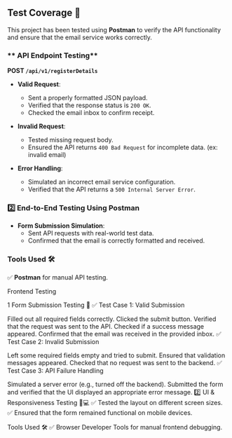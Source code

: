
## **Test Coverage** 📌

This project has been tested using **Postman** to verify the API functionality and ensure that the email service works correctly.  

### ** API Endpoint Testing**  
**POST `/api/v1/registerDetails`**  

- **Valid Request**:  
  - Sent a properly formatted JSON payload.  
  - Verified that the response status is `200 OK`.  
  - Checked the email inbox to confirm receipt.
    
- **Invalid Request**:  
  - Tested missing request body.  
  - Ensured the API returns `400 Bad Request` for incomplete data. (ex: invalid email)
      
- **Error Handling**:  
  - Simulated an incorrect email service configuration.  
  - Verified that the API returns a `500 Internal Server Error`.  

### **2️⃣ End-to-End Testing Using Postman**  

- **Form Submission Simulation**:  
  - Sent API requests with real-world test data.  
  - Confirmed that the email is correctly formatted and received.  

### **Tools Used** 🛠️  
✅ **Postman** for manual API testing.  

Frontend Testing

1 Form Submission Testing 📝
✅ Test Case 1: Valid Submission

Filled out all required fields correctly.
Clicked the submit button.
Verified that the request was sent to the API.
Checked if a success message appeared.
Confirmed that the email was received in the provided inbox.
✅ Test Case 2: Invalid Submission

Left some required fields empty and tried to submit.
Ensured that validation messages appeared.
Checked that no request was sent to the backend.
✅ Test Case 3: API Failure Handling

Simulated a server error (e.g., turned off the backend).
Submitted the form and verified that the UI displayed an appropriate error message.
2️⃣ UI & Responsiveness Testing 📱💻
✅ Tested the layout on different screen sizes.
✅ Ensured that the form remained functional on mobile devices.

Tools Used 🛠️
✅ Browser Developer Tools for manual frontend debugging.



